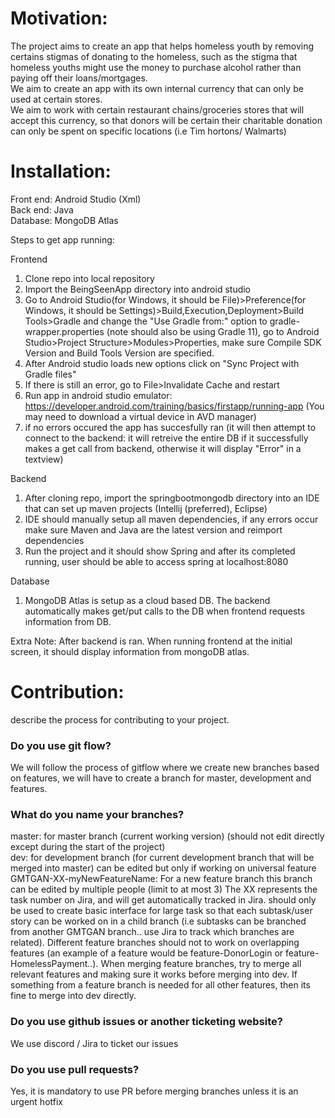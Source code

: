 # Motivation: 
The project aims to create an app that helps homeless youth by removing certains stigmas of donating to the homeless, such as the stigma that homeless youths might use the money to purchase alcohol rather than paying off their loans/mortgages.   
We aim to create an app with its own internal currency that can only be used at certain stores.   
We aim to work with certain restaurant chains/groceries stores that will accept this currency, so that donors will be certain their charitable donation can only be spent on specific locations (i.e Tim hortons/ Walmarts)    

# Installation: 
Front end: Android Studio (Xml)  
Back end: Java  
Database: MongoDB Atlas    

Steps to get app running:

Frontend
1. Clone repo into local repository  
2. Import the BeingSeenApp directory into android studio   
3. Go to Android Studio(for Windows, it should be File)>Preference(for Windows, it should be Settings)>Build,Execution,Deployment>Build Tools>Gradle and change the "Use Gradle from:" option to gradle-wrapper.properties (note should also be using Gradle 11), go to Android Studio>Project Structure>Modules>Properties, make sure Compile SDK Version and Build Tools Version are specified.
4. After Android studio loads new options click on "Sync Project with Gradle files"   
5. If there is still an error, go to File>Invalidate Cache and restart  
6. Run app in android studio emulator: https://developer.android.com/training/basics/firstapp/running-app (You may need to download a virtual device in AVD manager)  
7. if no errors occured the app has succesfully ran (it will then attempt to connect to the backend: it will retreive the entire DB if it successfully makes a get call from backend, otherwise it will display "Error" in a textview)    
  
Backend    
1. After cloning repo, import the springbootmongodb directory into an IDE that can set up maven projects (Intellij (preferred), Eclipse)     
2. IDE should manually setup all maven dependencies, if any errors occur make sure Maven and Java are the latest version and reimport dependencies     
3. Run the project and it should show Spring and after its completed running, user should be able to access spring at localhost:8080    
  
Database
1. MongoDB Atlas is setup as a cloud based DB. The backend automatically makes get/put calls to the DB when frontend requests information from DB.         
    
Extra Note:
After backend is ran. When running frontend at the initial screen, it should display information from mongoDB atlas.    

# Contribution: 
describe the process for contributing to your project.   

### Do you use git flow?
We will follow the process of gitflow where we create new branches based on features, we will have to create a branch for master, development and features.   

### What do you name your branches?
master: for master branch (current working version)   (should not edit directly except during the start of the project)    
dev: for development branch (for current development branch that will be merged into master) can be edited but only if working on universal feature   
GMTGAN-XX-myNewFeatureName: For a new feature branch this branch can be edited by multiple people (limit to at most 3) The XX represents the task number on Jira, and will get automatically tracked in Jira. should only be used to create basic interface for large task so that each subtask/user story can be worked on in a child branch (i.e subtasks can be branched from another GMTGAN branch.. use Jira to track which branches are related). Different feature branches should not to work on overlapping features (an example of a feature would be feature-DonorLogin or feature-HomelessPayment..).  When merging feature branches, try to merge all relevant features and making sure it works before merging into dev. If something from a feature branch is needed for all other features, then its fine to merge into dev directly.       

### Do you use github issues or another ticketing website?
We use discord / Jira to ticket our issues 

### Do you use pull requests?
Yes, it is mandatory to use PR before merging branches unless it is an urgent hotfix

